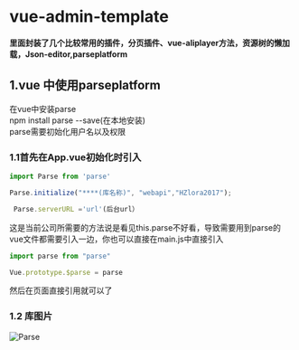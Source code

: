 # vue-admin-template
**里面封装了几个比较常用的插件，分页插件、vue-aliplayer方法，资源树的懒加载，Json-editor,parseplatform**
## 1.vue 中使用parseplatform
  在vue中安装parse   
  npm install parse --save(在本地安装)  
  parse需要初始化用户名以及权限   
 ### 1.1首先在App.vue初始化时引入
 ```JavaScript
 import Parse from 'parse'   
 
 Parse.initialize("****(库名称)", "webapi","HZlora2017");   
 
  Parse.serverURL ='url'(后台url）
 ```
   这是当前公司所需要的方法说是看见this.parse不好看，导致需要用到parse的vue文件都需要引入一边，你也可以直接在main.js中直接引入
   ```JavaScript
   import parse from "parse"
   
   Vue.prototype.$parse = parse
   
   ```
   然后在页面直接引用就可以了
   ### 1.2 库图片
   ![Parse](http://chuantu.xyz/t6/702/1571304946x1031866013.png)
   
